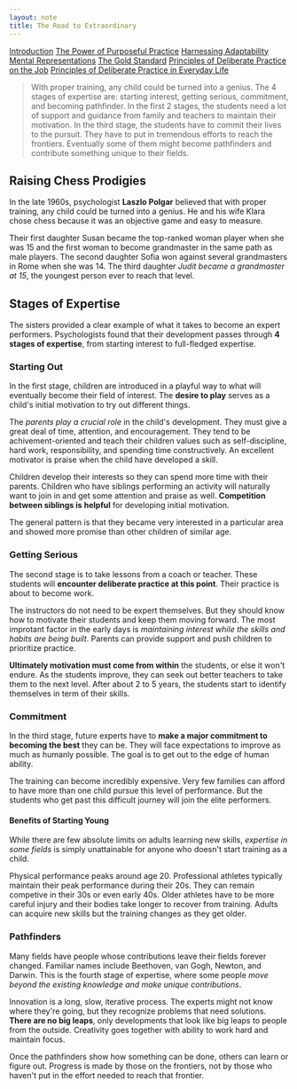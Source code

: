 ```yaml
---
layout: note
title: The Road to Extraordinary
---
```


[Introduction](0-introduction.html)
[The Power of Purposeful Practice](1-the-power-of-purposeful-practice.html)
[Harnessing Adaptability](2-harnessing-adaptability.html)
[Mental Representations](3-mental-representations.html)
[The Gold Standard](4-the-gold-standard.html)
[Principles of Deliberate Practice on the Job](5-principles-of-deliberate-practice-on-the-job.html)
[Principles of Deliberate Practice in Everyday Life](6-principles-of-deliberate-practice-in-everyday-life.html)

> With proper training, any child could be turned into a genius. The 4 stages of expertise are: starting interest, getting serious, commitment, and becoming pathfinder. In the first 2 stages, the students need a lot of support and guidance from family and teachers to maintain their motivation. In the third stage, the students have to commit their lives to the pursuit. They have to put in tremendous efforts to reach the frontiers. Eventually some of them might become pathfinders and contribute something unique to their fields.

## Raising Chess Prodigies

In the late 1960s, psychologist **Laszlo Polgar** believed that with proper training, any child could be turned into a genius. He and his wife Klara chose chess because it was an objective game and easy to measure.

Their first daughter Susan became the top-ranked woman player when she was 15 and the first woman to become grandmaster in the same path as male players. The second daughter Sofia won against several grandmasters in Rome when she was 14. The third daughter *Judit became a grandmaster at 15*, the youngest person ever to reach that level.

## Stages of Expertise

The sisters provided a clear example of what it takes to become an expert performers. Psychologists found that their development passes through **4 stages of expertise**, from starting interest to full-fledged expertise.

### Starting Out

In the first stage, children are introduced in a playful way to what will eventually become their field of interest. The **desire to play** serves as a child's initial motivation to try out different things.

The *parents play a crucial role* in the child's development. They must give a great deal of time, attention, and encouragement. They tend to be achivement-oriented and teach their children values such as self-discipline, hard work, responsibility, and spending time constructively. An excellent motivator is praise when the child have developed a skill.

Children develop their interests so they can spend more time with their parents. Children who have siblings performing an activity will naturally want to join in and get some attention and praise as well. **Competition between siblings is helpful** for developing initial motivation.

The general pattern is that they became very interested in a particular area and showed more promise than other children of similar age.

### Getting Serious

The second stage is to take lessons from a coach or teacher. These students will **encounter deliberate practice at this point**. Their practice is about to become work.

The instructors do not need to be expert themselves. But they should know how to motivate their students and keep them moving forward. The most improtant factor in the early days is *maintaining interest while the skills and habits are being built*. Parents can provide support and push children to prioritize practice.

**Ultimately motivation must come from within** the students, or else it won't endure. As the students improve, they can seek out better teachers to take them to the next level. After about 2 to 5 years, the students start to identify themselves in term of their skills.

### Commitment

In the third stage, future experts have to **make a major commitment to becoming the best** they can be. They will face expectations to improve as much as humanly possible. The goal is to get out to the edge of human ability.

The training can become incredibly expensive. Very few families can afford to have more than one child pursue this level of performance. But the students who get past this difficult journey will join the elite performers.

#### Benefits of Starting Young

While there are few absolute limits on adults learning new skills, *expertise in some fields* is simply unattainable for anyone who doesn't start training as a child.

Physical performance peaks around age 20. Professional athletes typically maintain their peak performance during their 20s. They can remain competive in their 30s or even early 40s. Older athletes have to be more careful injury and their bodies take longer to recover from training. Adults can acquire new skills but the training changes as they get older. 

### Pathfinders

Many fields have people whose contributions leave their fields forever changed. Familiar names include Beethoven, van Gogh, Newton, and Darwin. This is the fourth stage of expertise, where some people *move beyond the existing knowledge and make unique contributions*.

Innovation is a long, slow, iterative process. The experts might not know where they're going, but they recognize problems that need solutions. **There are no big leaps**, only developments that look like big leaps to people from the outside. Creativity goes together with ability to work hard and maintain focus.

Once the pathfinders show how something can be done, others can learn or figure out. Progress is made by those on the frontiers, not by those who haven't put in the effort needed to reach that frontier. 